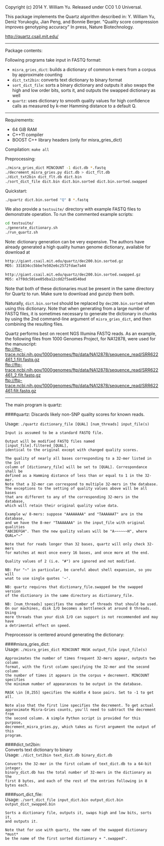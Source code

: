 Copyright (c) 2014 Y. William Yu. Released under CC0 1.0 Universal.

This package implements the Quartz algorithm described in:
Y. William Yu, Deniz Yorukoglu, Jian Peng, and Bonnie Berger.
"Quality score compression improves genotyping accuracy"
In press, Nature Biotechnology.

http://quartz.csail.mit.edu/

-----------------------------
Package contents:

Following programs take input in FASTQ format:
* `misra_gries_dict`:  builds a dictionary of common k-mers from a corpus by
                   approximate counting
* `dict_txt2bin`:  converts text dictionary to binary format
* `sort_dict_file`:  sorts a binary dictionary and outputs it
                   also swaps the high and low order bits, sorts it, and outputs
				   the swapped dictionary as well
* `quartz`:  uses dictionary to smooth quality values for high confidence
                   calls as measured by k-mer Hamming distance to a default Q.

-----------------------------
Requirements:
*	64 GiB RAM
*	C++11 compiler
*	BOOST C++ library headers (only for misra_gries_dict)

Compilation:
	`make all`

Preprocessing:
```bash
./misra_gries_dict MINCOUNT -1 dict.db *.fastq
./decrement_misra_gries.py dict.db > dict_flt.db
./dict_txt2bin dict_flt.db dict.bin
./sort_dict_file dict.bin dict.bin.sorted dict.bin.sorted.swapped
```

Quickstart:
```bash
./quartz dict.bin.sorted "Q" 8 *.fastq
```

We also provide a `testsuite/` directory with example FASTQ files to
demonstrate operation. To run the commented example scripts:
```bash
cd testsuite/
./generate_dictionary.sh
./run_quartz.sh
```

Note: dictionary generation can be very expensive. The authors have already
generated a high quality human genome dictionary, available for download at
```bash
http://giant.csail.mit.edu/quartz/dec200.bin.sorted.gz  
MD5: 331834cc5bbe7e502e6c2572fdae7a44

http://giant.csail.mit.edu/quartz/dec200.bin.sorted.swapped.gz  
MD5: e7f0dc501ee05dba12cdd2f5ae8540ad
```
Note that both of these dictionaries must be present in the same directory for
Quartz to run. Make sure to download and gunzip them both.

Naturally, `dict.bin.sorted` should be replaced by `dec200.bin.sorted` when using
this dictionary. Note that when generating from a large number of FASTQ files,
it is sometimes necessary to generate the dictionary in chunks by using the 2nd
command-line argument of `misra_gries_dict`, and then combining the resulting files.

Quartz performs best on recent NGS Illumina FASTQ reads. As an example, the
following files from 1000 Genomes Project, for NA12878, were used for the
manuscript:  
	ftp://ftp-trace.ncbi.nih.gov/1000genomes/ftp/data/NA12878/sequence_read/SRR622461_1.filt.fastq.gz  
	ftp://ftp-trace.ncbi.nih.gov/1000genomes/ftp/data/NA12878/sequence_read/SRR622461_2.filt.fastq.gz  
	ftp://ftp-trace.ncbi.nih.gov/1000genomes/ftp/data/NA12878/sequence_read/SRR622461.filt.fastq.gz
	
-----------------------------
The main program is quartz:

####quartz:
Discards likely non-SNP quality scores for known reads.

Usage: `./quartz dictionary_file [QUAL] [num_threads] input_file(s)`

	Input is assumed to be a standard FASTQ file.

	Output will be modified FASTQ files named [input_file].filtered_[QUAL],
	identical to the original except with changed quality scores.

	The quality of nearly all bases corresponding to a 32-mer listed in the 1st
	column of [dictionary_file] will be set to [QUAL]. Correspondance shall be
	defined as a Hamming distance of less than or equal to 1 in the 32-mer.
	Note that a 32-mer can correspond to multiple 32-mers in the database.
	The exceptions to the setting of quality values above will be all bases
	that are different to any of the corresponding 32-mers in the database,
	which will retain their original quality value data.

	Example w/ 8-mers: suppose "AAAAAAAA" and "TAAAAAAT" are in the database,
	and we have the 8-mer "TAAAAAAA" in the input_file with original qualities
	"ABCDEFGH". Then the new quality values will be "A~~~~~~H", where QUAL="~"

	Note that for reads longer than 32 bases, quartz will only check 32-mers
	for matches at most once every 16 bases, and once more at the end.

	Quality values of 2 (i.e. "#") are ignored and not modified.

	NB: For "~" in particular, be careful about shell expansion, so you will
	wnat to use single quotes '~'.

	NB: quartz requires that dictionary_file.swapped be the swapped version
	of the dictionary in the same directory as dictionary_file.

	NB: [num_threads] specifies the number of threads that should be used.
	On our machines, disk I/O becomes a bottleneck at around 8 threads. Using
	more threads than your disk I/O can support is not recommended and may have
	a detrimental effect on speed.

Preprocessor is centered around generating the dictionary:

####misra_gries_dict:  
Usage: `./misra_gries_dict MINCOUNT MASK output_file input_file(s)`

	Approximates the number of times frequent 32-mers appear, outputs two column
	format, with the first column specifying the 32-mer and the second column
	the number of times it appears in the corpus + decrement. MINCOUNT specifies
	the minimum number of appearances to be output in the database.

	MASK \in [0,255] specifies the middle 4 base pairs. Set to -1 to get all.

	Note also that the first line specifies the decrement. To get actual
	approximate Misra-Gries counts, you'll need to subtract the decrement from
	the second column. A simple Python script is provided for this purpose,
	decrement_misra_gries.py, which takes as first argument the output of this
	program.

####dict_txt2bin:  
Converts text dictionary to binary  
Usage: `./dict_txt2bin text_dict.db binary_dict.db`

	Converts the 32-mer in the first column of text_dict.db to a 64-bit integer.
	binary_dict.db has the total number of 32-mers in the dictionary as the
	first 8 bytes, and each of the rest of the entries following in 8 bytes each.

####sort_dict_file:  
Usage: `./sort_dict_file input_dict.bin output_dict.bin output_dict_swapped.bin`

	Sorts a dictionary file, outputs it, swaps high and low bits, sorts it, 
	and outputs it.

	Note that for use with quartz, the name of the swapped dictionary *must*
	be the name of the first sorted dictionary + ".swapped".

